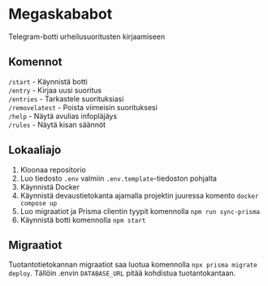 # Megaskababot

Telegram-botti urheilusuoritusten kirjaamiseen

## Komennot

`/start` - Käynnistä botti\
`/entry` - Kirjaa uusi suoritus\
`/entries` - Tarkastele suorituksiasi\
`/removelatest` - Poista viimeisin suorituksesi\
`/help` - Näytä avulias infopläjäys\
`/rules` - Näytä kisan säännöt

## Lokaaliajo

1. Kloonaa repositorio
2. Luo tiedosto `.env` valmiin `.env.template`-tiedoston pohjalta
3. Käynnistä Docker
4. Käynnistä devaustietokanta ajamalla projektin juuressa komento
   `docker compose up`
5. Luo migraatiot ja Prisma clientin tyypit komennolla `npm run sync-prisma`
6. Käynnistä botti komennolla `npm start`

## Migraatiot

Tuotantotietokannan migraatiot saa luotua komennolla
`npx prisma migrate deploy`. Tällöin .envin `DATABASE_URL` pitää kohdistua
tuotantokantaan.
